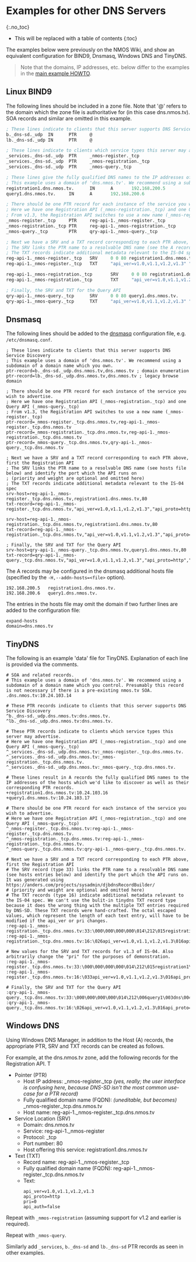 # Examples for other DNS Servers
{:.no_toc}

- This will be replaced with a table of contents
{:toc}

The examples below were previously on the NMOS Wiki, and show an equivalent configuration for BIND9, Dnsmasq, Windows DNS and TinyDNS.
> Note that the domains, IP addresses, etc. below differ to the examples in the [main example HOWTO](Example%20HOWTO.md).

## Linux BIND9

The following lines should be included in a zone file. Note that '@' refers to the domain which the zone file is authoritative for (in this case dns.nmos.tv). SOA records and similar are omitted in this example.

```cl
; These lines indicate to clients that this server supports DNS Service Discovery
b._dns-sd._udp  IN      PTR     @
lb._dns-sd._udp IN      PTR     @

; These lines indicate to clients which service types this server may advertise
_services._dns-sd._udp  PTR     _nmos-register._tcp
_services._dns-sd._udp  PTR     _nmos-registration._tcp
_services._dns-sd._udp  PTR     _nmos-query._tcp

; These lines give the fully qualified DNS names to the IP addresses of the hosts which we'd like to discover
; This example uses a domain of 'dns.nmos.tv'. We recommend using a subdomain of a domain name which you own.
registration1.dns.nmos.tv.      IN      A       192.168.200.5
query1.dns.nmos.tv.     IN      A       192.168.200.6

; There should be one PTR record for each instance of the service you wish to advertise.
; Here we have one Registration API (_nmos-registration._tcp) and one Query API (_nmos-query._tcp)
; From v1.3, the Registration API switches to use a new name (_nmos-register._tcp)
_nmos-register._tcp     PTR     reg-api-1._nmos-register._tcp
_nmos-registration._tcp PTR     reg-api-1._nmos-registration._tcp
_nmos-query._tcp        PTR     qry-api-1._nmos-query._tcp

; Next we have a SRV and a TXT record corresponding to each PTR above, first the Registration API
; The SRV links the PTR name to a resolvable DNS name (see the A records above) and identify the port which the API runs on
; The TXT records indicate additional metadata relevant to the IS-04 spec
reg-api-1._nmos-register._tcp   SRV     0 0 80 registration1.dns.nmos.tv.
reg-api-1._nmos-register._tcp   TXT     "api_ver=v1.0,v1.1,v1.2,v1.3" "api_proto=http" "pri=0" "api_auth=false"

reg-api-1._nmos-registration._tcp       SRV     0 0 80 registration1.dns.nmos.tv.
reg-api-1._nmos-registration._tcp       TXT     "api_ver=v1.0,v1.1,v1.2,v1.3" "api_proto=http" "pri=0" "api_auth=false"

; Finally, the SRV and TXT for the Query API
qry-api-1._nmos-query._tcp      SRV     0 0 80 query1.dns.nmos.tv.
qry-api-1._nmos-query._tcp      TXT     "api_ver=v1.0,v1.1,v1.2,v1.3" "api_proto=http" "pri=0" "api_auth=false"
```

## Dnsmasq

The following lines should be added to the [dnsmasq](http://www.thekelleys.org.uk/dnsmasq/doc.html) configuration file, e.g. ``/etc/dnsmasq.conf``.

```
; These lines indicate to clients that this server supports DNS Service Discovery
; This example uses a domain of 'dns.nmos.tv'. We recommend using a subdomain of a domain name which you own.
ptr-record=b._dns-sd._udp.dns.nmos.tv,dns.nmos.tv ; domain enumeration
ptr-record=lb._dns-sd._udp.dns.nmos.tv,dns.nmos.tv ; legacy browse domain

; There should be one PTR record for each instance of the service you wish to advertise.
; Here we have one Registration API (_nmos-registration._tcp) and one Query API (_nmos-query._tcp)
; From v1.3, the Registration API switches to use a new name (_nmos-register._tcp)
ptr-record=_nmos-register._tcp.dns.nmos.tv,reg-api-1._nmos-register._tcp.dns.nmos.tv
ptr-record=_nmos-registration._tcp.dns.nmos.tv,reg-api-1._nmos-registration._tcp.dns.nmos.tv
ptr-record=_nmos-query._tcp.dns.nmos.tv,qry-api-1._nmos-query._tcp.dns.nmos.tv

; Next we have a SRV and a TXT record corresponding to each PTR above, first the Registration API
; The SRV links the PTR name to a resolvable DNS name (see hosts file below) and identify the port which the API runs on
; (priority and weight are optional and omitted here)
; The TXT records indicate additional metadata relevant to the IS-04 spec
srv-host=reg-api-1._nmos-register._tcp.dns.nmos.tv,registration1.dns.nmos.tv,80
txt-record=reg-api-1._nmos-register._tcp.dns.nmos.tv,"api_ver=v1.0,v1.1,v1.2,v1.3","api_proto=http","pri=0","api_auth=false"

srv-host=reg-api-1._nmos-registration._tcp.dns.nmos.tv,registration1.dns.nmos.tv,80
txt-record=reg-api-1._nmos-registration._tcp.dns.nmos.tv,"api_ver=v1.0,v1.1,v1.2,v1.3","api_proto=http","pri=0","api_auth=false"

; Finally, the SRV and TXT for the Query API
srv-host=qry-api-1._nmos-query._tcp.dns.nmos.tv,query1.dns.nmos.tv,80
txt-record=qry-api-1._nmos-query._tcp.dns.nmos.tv,"api_ver=v1.0,v1.1,v1.2,v1.3","api_proto=http","pri=0","api_auth=false"
```

The A records may be configured in the dnsmasq additional hosts file (specified by the ``-H,--addn-hosts=<file>`` option).

```
192.168.200.5   registration1.dns.nmos.tv.
192.168.200.6   query1.dns.nmos.tv.
```

The entries in the hosts file may omit the domain if two further lines are added to the configuration file:

```
expand-hosts
domain=dns.nmos.tv
```

## TinyDNS

The following is an example 'data' file for TinyDNS. Explanation of each line is provided via the comments.

```
# SOA and related records.
# This example uses a domain of 'dns.nmos.tv'. We recommend using a subdomain of a domain name which you control. Presumably this record is not necessary if there is a pre-existing nmos.tv SOA.
.dns.nmos.tv:10.24.103.14

# These PTR records indicate to clients that this server supports DNS Service Discovery
^b._dns-sd._udp.dns.nmos.tv:dns.nmos.tv.
^lb._dns-sd._udp.dns.nmos.tv:dns.nmos.tv.

# These PTR records indicate to clients which service types this server may advertise.
# Here we have one Registration API (_nmos-registration._tcp) and one Query API (_nmos-query._tcp)
^_services._dns-sd._udp.dns.nmos.tv:_nmos-register._tcp.dns.nmos.tv.
^_services._dns-sd._udp.dns.nmos.tv:_nmos-registration._tcp.dns.nmos.tv.
^_services._dns-sd._udp.dns.nmos.tv:_nmos-query._tcp.dns.nmos.tv.

# These lines result in A records the fully qualified DNS names to the IP addresses of the hosts which we'd like to discover as well as their corresponding PTR records.
+registration1.dns.nmos.tv:10.24.103.16
+query1.dns.nmos.tv:10.24.103.17

# There should be one PTR record for each instance of the service you wish to advertise.
# Here we have one Registration API (_nmos-registration._tcp) and one Query API (_nmos-query._tcp)
^_nmos-register._tcp.dns.nmos.tv:reg-api-1._nmos-register._tcp.dns.nmos.tv.
^_nmos-registration._tcp.dns.nmos.tv:reg-api-1._nmos-registration._tcp.dns.nmos.tv.
^_nmos-query._tcp.dns.nmos.tv:qry-api-1._nmos-query._tcp.dns.nmos.tv.

# Next we have a SRV and a TXT record corresponding to each PTR above, first the Registration API
# The SRV record (type 33) links the PTR name to a resolvable DNS name (see hosts entries below) and identify the port which the API runs on. It was generated using https://anders.com/projects/sysadmin/djbdnsRecordBuilder/
# (priority and weight are optional and omitted here)
# The TXT records (type 16) indicate additional metadata relevant to the IS-04 spec. We can't use the bulit-in tinydns TXT record type because it does the wrong thing with the multiple TXT entries required by DNS-SD. These TXT records were hand-crafted. The octal escaped values, which represent the length of each text entry, will have to be modified if the api_ver or pri changes.
:reg-api-1._nmos-registration._tcp.dns.nmos.tv:33:\000\000\000\000\014\212\015registration1\003dns\004nmos\002tv\000
:reg-api-1._nmos-registration._tcp.dns.nmos.tv:16:\026api_ver=v1.0,v1.1,v1.2,v1.3\016api_proto=http\005pri=0

# New values for the SRV and TXT records for v1.3 of IS-04. Also arbitrarily change the "pri" for the purposes of demonstration.
:reg-api-1._nmos-register._tcp.dns.nmos.tv:33:\000\000\000\000\014\212\015registration1\003dns\004nmos\002tv\000
:reg-api-1._nmos-register._tcp.dns.nmos.tv:16:\033api_ver=v1.0,v1.1,v1.2,v1.3\016api_proto=http\006pri=10

# Finally, the SRV and TXT for the Query API
:qry-api-1._nmos-query._tcp.dns.nmos.tv:33:\000\000\000\000\014\212\006query1\003dns\004nmos\002tv\000
:qry-api-1._nmos-query._tcp.dns.nmos.tv:16:\026api_ver=v1.0,v1.1,v1.2,v1.3\016api_proto=http\005pri=0
```

## Windows DNS

Using Windows DNS Manager, in addition to the Host (A) records, the appropriate PTR, SRV and TXT records can be created as follows.

For example, at the dns.nmos.tv zone, add the following records for the Registration API. T

- Pointer (PTR)
  - Host IP address: _nmos-register._tcp *(yes, really; the user interface is confusing here, because DNS-SD isn't the most common use-case for a PTR record)*
  - Fully qualified domain name (FQDN): *(uneditable, but becomes)* _nmos-register._tcp.dns.nmos.tv
  - Host name: reg-api-1._nmos-register._tcp.dns.nmos.tv
- Service Location (SRV)
  - Domain: dns.nmos.tv
  - Service: reg-api-1._nmos-register
  - Protocol: _tcp
  - Port number: 80
  - Host offering this service: registration1.dns.nmos.tv
- Text (TXT)
  - Record name: reg-api-1._nmos-register._tcp
  - Fully qualified domain name (FQDN): reg-api-1._nmos-register._tcp.dns.nmos.tv
  - Text:
    ```
    api_ver=v1.0,v1.1,v1.2,v1.3
    api_proto=http
    pri=0
    api_auth=false
    ```

Repeat with `_nmos-registration` (assuming support for v1.2 and earlier is required).

Repeat with `_nmos-query`.

Similarly add `_services`, `b._dns-sd` and `lb._dns-sd` PTR records as seen in other examples.
